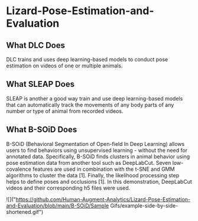 # Lizard-Pose-Estimation-and-Evaluation

## What DLC Does

DLC trains and uses deep learning-based models to conduct pose estimation on videos of one or multiple animals.

## What SLEAP Does

SLEAP is another a good way train and use deep learning-based models that can automatically track the movements of any body parts of any number or type of animal from recorded videos.  

## What B-SOiD Does

B-SOiD (Behavioral Segmentation of Open-field In Deep Learning) allows users to find behaviors using unsupervised learning - without the need for annotated data. Specifically, B-SOiD finds clusters in animal behavior using pose estimation data from another tool such as DeepLabCut. Seven low-covalence features are used in combination with the t-SNE and GMM algorithms to cluster the data [1]. Finally, the likelihood processing step helps to define poses and occlusions [1]. In this demonstration, DeepLabCut videos and their corresponding h5 files were used. 

![]("https://github.com/Human-Augment-Analytics/Lizard-Pose-Estimation-and-Evaluation/blob/main/B-SOiD/Sample Gifs/example-side-by-side-shortened.gif")
